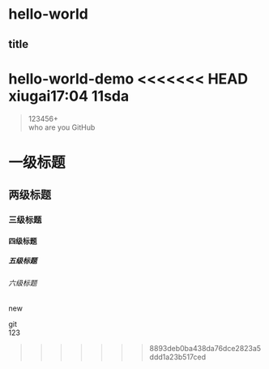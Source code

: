 # hello-world
## title
hello-world-demo
<<<<<<< HEAD
xiugai17:04
11sda
=======
>123456+  
who are you 
GitHub
# 一级标题  
## 两级标题  
### 三级标题  
#### 四级标题  
##### 五级标题  
###### 六级标题  
####
new  

git  
123
>>>>>>> 8893deb0ba438da76dce2823a5ddd1a23b517ced
